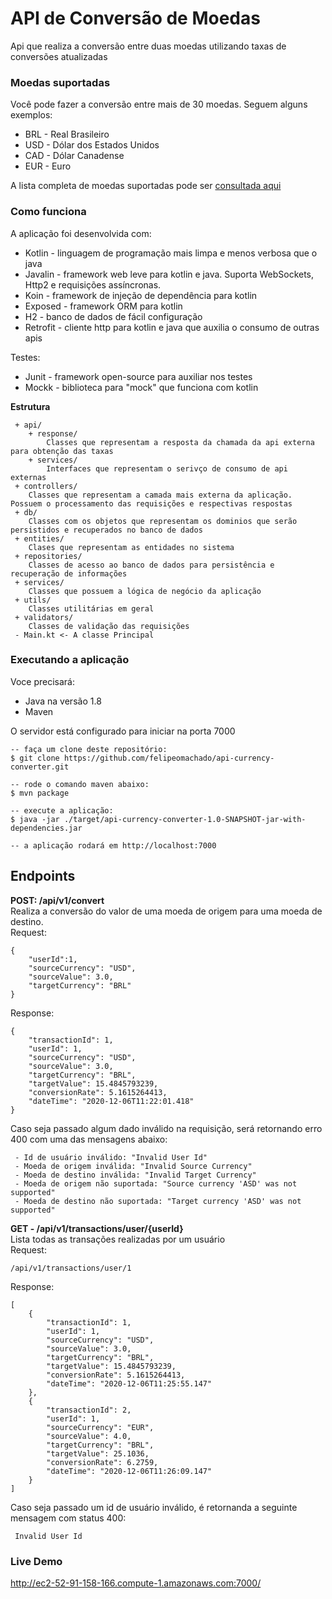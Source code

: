 # API de Conversão de Moedas

Api que realiza a conversão entre duas moedas utilizando taxas de conversões atualizadas 

### Moedas suportadas
Você pode fazer a conversão entre mais de 30 moedas. Seguem alguns exemplos:
- BRL - Real Brasileiro
- USD - Dólar dos Estados Unidos
- CAD - Dólar Canadense
- EUR - Euro
 
 A lista completa de moedas suportadas pode ser [consultada aqui](https://www.ecb.europa.eu/stats/policy_and_exchange_rates/euro_reference_exchange_rates/html/index.en.html)  

### Como funciona
A aplicação foi desenvolvida com:
 - Kotlin - linguagem de programação mais limpa e menos verbosa que o java
 - Javalin - framework web leve para kotlin e java. Suporta WebSockets, Http2 e requisições assíncronas.
 - Koin - framework de injeção de dependência para kotlin
 - Exposed - framework ORM para kotlin 
 - H2 - banco de dados de fácil configuração
 - Retrofit - cliente http para kotlin e java que auxilia o consumo de outras apis  

Testes:
 - Junit - framework open-source para auxiliar nos testes
 - Mockk - biblioteca  para "mock" que funciona com kotlin
 
 **Estrutura**
```
 + api/
    + response/
        Classes que representam a resposta da chamada da api externa para obtenção das taxas
    + services/
        Interfaces que representam o serivço de consumo de api externas
 + controllers/
    Classes que representam a camada mais externa da aplicação. Possuem o processamento das requisições e respectivas respostas
 + db/
    Classes com os objetos que representam os dominios que serão persistidos e recuperados no banco de dados
 + entities/
    Clases que representam as entidades no sistema
 + repositories/
    Classes de acesso ao banco de dados para persistência e recuperação de informações
 + services/
    Classes que possuem a lógica de negócio da aplicação
 + utils/
    Classes utilitárias em geral
 + validators/
    Classes de validação das requisições
 - Main.kt <- A classe Principal
```
 
### Executando a aplicação
Voce precisará:
 - Java na versão 1.8
 - Maven
 
 O servidor está configurado para iniciar na porta 7000
```
-- faça um clone deste repositório:
$ git clone https://github.com/felipeomachado/api-currency-converter.git

-- rode o comando maven abaixo:
$ mvn package

-- execute a aplicação:
$ java -jar ./target/api-currency-converter-1.0-SNAPSHOT-jar-with-dependencies.jar

-- a aplicação rodará em http://localhost:7000
```


## Endpoints 
**POST: /api/v1/convert**<br>
Realiza a conversão do valor de uma moeda de origem para uma moeda de destino.<br>
Request:
```
{
    "userId":1,
    "sourceCurrency": "USD",
    "sourceValue": 3.0,
    "targetCurrency": "BRL"
}
```
Response:
```
{
    "transactionId": 1,
    "userId": 1,
    "sourceCurrency": "USD",
    "sourceValue": 3.0,
    "targetCurrency": "BRL",
    "targetValue": 15.4845793239,
    "conversionRate": 5.1615264413,
    "dateTime": "2020-12-06T11:22:01.418"
}
```

Caso seja passado algum dado inválido na requisição, será retornando erro 400 com uma das mensagens abaixo:
```
 - Id de usuário inválido: "Invalid User Id"
 - Moeda de origem inválida: "Invalid Source Currency"
 - Moeda de destino inválida: "Invalid Target Currency"
 - Moeda de origem não suportada: "Source currency 'ASD' was not supported"
 - Moeda de destino não suportada: "Target currency 'ASD' was not supported"
```
**GET - /api/v1/transactions/user/{userId}**<br>
Lista todas as transações realizadas por um usuário<br>
Request:
```
/api/v1/transactions/user/1
```
Response:
```
[
    {
        "transactionId": 1,
        "userId": 1,
        "sourceCurrency": "USD",
        "sourceValue": 3.0,
        "targetCurrency": "BRL",
        "targetValue": 15.4845793239,
        "conversionRate": 5.1615264413,
        "dateTime": "2020-12-06T11:25:55.147"
    },
    {
        "transactionId": 2,
        "userId": 1,
        "sourceCurrency": "EUR",
        "sourceValue": 4.0,
        "targetCurrency": "BRL",
        "targetValue": 25.1036,
        "conversionRate": 6.2759,
        "dateTime": "2020-12-06T11:26:09.147"
    }
]
```
Caso seja passado um id de usuário inválido, é retornanda a seguinte mensagem com status 400:

```
 Invalid User Id
```

### Live Demo
http://ec2-52-91-158-166.compute-1.amazonaws.com:7000/
